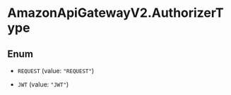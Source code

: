 # AmazonApiGatewayV2.AuthorizerType

## Enum


* `REQUEST` (value: `"REQUEST"`)

* `JWT` (value: `"JWT"`)


